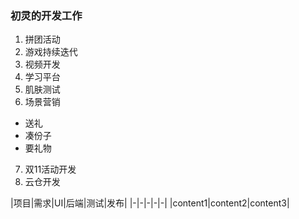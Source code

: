 ### 初灵的开发工作
1. 拼团活动
2. 游戏持续迭代
3. 视频开发
4. 学习平台
5. 肌肤测试
6. 场景营销
  - 送礼
  - 凑份子
  - 要礼物
7. 双11活动开发
8. 云仓开发

|项目|需求|UI|后端|测试|发布|
|-|-|-|-|-|
|content1|content2|content3|

